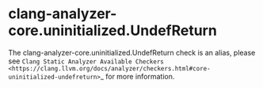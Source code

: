 clang-analyzer-core.uninitialized.UndefReturn
=============================================

The clang-analyzer-core.uninitialized.UndefReturn check is an alias,
please see
`Clang Static Analyzer Available Checkers <https://clang.llvm.org/docs/analyzer/checkers.html#core-uninitialized-undefreturn>`\_
for more information.
